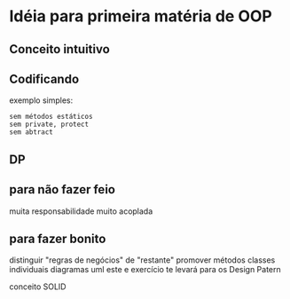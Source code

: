 Idéia para primeira matéria de OOP
===

Conceito intuitivo
---



Codificando
---

exemplo simples:

	sem métodos estáticos
	sem private, protect
	sem abtract


DP
---



para não fazer feio
---

muita responsabilidade
muito acoplada


para fazer bonito
---

distinguir "regras de negócios" de "restante"
promover métodos
classes individuais
diagramas uml
este e exercício te levará para os Design Patern



conceito SOLID